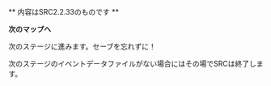 ** 内容はSRC2.2.33のものです **

**次のマップへ**

次のステージに進みます。セーブを忘れずに！

次のステージのイベントデータファイルがない場合にはその場でSRCは終了します。
